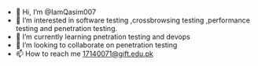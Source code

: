 - 👋 Hi, I’m @IamQasim007
- 👀 I’m interested in software testing ,crossbrowsing testing ,performance testing and penetration testing.
- 🌱 I’m currently learning pnetration testing and devops
- 💞️ I’m looking to collaborate on penetration testing
- 📫 How to reach me 17140071@gift.edu.pk

<!---
IamQasim007/IamQasim007 is a ✨ special ✨ repository because its `README.md` (this file) appears on your GitHub profile.
You can click the Preview link to take a look at your changes.
--->
